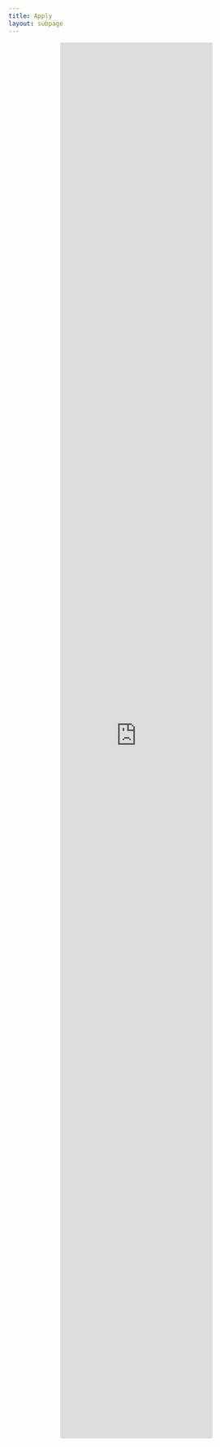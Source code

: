```yaml
---
title: Apply
layout: subpage
---
```


<center>
<iframe src="https://docs.google.com/forms/d/e/1FAIpQLScPXrP7GLABtKQviBVlWxusE4YphDl-dE8K6RFz_k_gUPTiVQ/viewform?embedded=true" class="container container-thin" height="2749" frameborder="0" marginheight="0" marginwidth="0">Loading...</iframe>
</center>